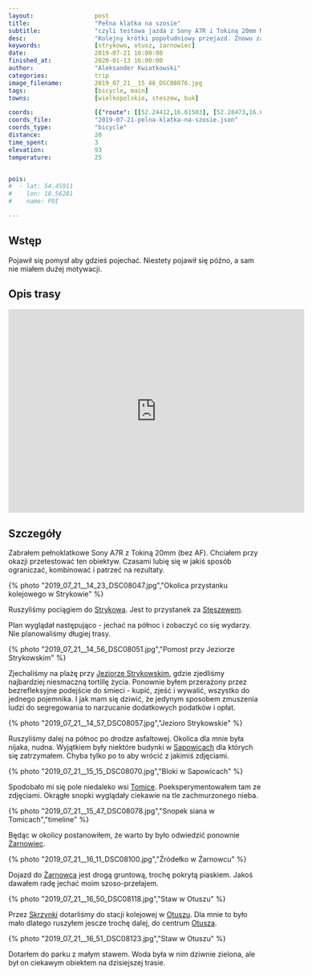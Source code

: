 ```yaml
---
layout:                 post
title:                  "Pełna klatka na szosie"
subtitle:               "czyli testowa jazda z Sony A7R i Tokiną 20mm MF"
desc:                   "Kolejny krótki popołudniowy przejazd. Znowu zachodnia część Poznania. Tym razem zabrałem tylko jeden aparat chcąc przetestować go na trasie."
keywords:               [strykowo, otusz, żarnowiec]
date:                   2019-07-21 16:00:00
finished_at:            2020-01-13 16:00:00
author:                 "Aleksander Kwiatkowski"
categories:             trip
image_filename:         2019_07_21__15_46_DSC08076.jpg
tags:                   [bicycle, main]
towns:                  [wielkopolskie, steszew, buk]

coords:                 [{"route": [[52.24412,16.61503], [52.28473,16.61777], [52.31181,16.62661], [52.32897,16.62249], [52.33988,16.61382], [52.35545,16.57795], [52.35534,16.57177]], "type": "bicycle"}]
coords_file:            "2019-07-21-pelna-klatka-na-szosie.json"
coords_type:            "bicycle"
distance:               20
time_spent:             3
elevation:              93
temperature:            25


pois:
#  - lat: 54.45911
#    lon: 18.56281
#    name: POI

---
```


[wiki-jezioro-strykowskie]: https://pl.wikipedia.org/wiki/Jezioro_Strykowskie
[wiki-strykowo]: https://pl.wikipedia.org/wiki/Strykowo
[wiki-steszew]: https://pl.wikipedia.org/wiki/St%C4%99szew
[wiki-sapowice]: https://pl.wikipedia.org/wiki/Sapowice
[wiki-tomice]: https://pl.wikipedia.org/wiki/Tomice_(powiat_pozna%C5%84ski)
[wiki-zarnowiec]: https://pl.wikipedia.org/wiki/%C5%BBarnowiec_(wojew%C3%B3dztwo_wielkopolskie)
[wiki-skrzynki]: https://pl.wikipedia.org/wiki/Skrzynki_(gmina_St%C4%99szew)
[wiki-otusz]: https://pl.wikipedia.org/wiki/Otusz

## Wstęp

Pojawił się pomysł aby gdzieś pojechać. Niestety pojawił się późno, a
sam nie miałem dużej motywacji.

## Opis trasy

<iframe height='405' width='590' frameborder='0' allowtransparency='true' scrolling='no' src='https://www.strava.com/activities/2551378807/embed/0fb0c67285898faac11dc622347062f206bdcfe8'></iframe>

## Szczegóły

Zabrałem pełnoklatkowe Sony A7R z Tokiną 20mm (bez AF). Chciałem przy
okazji przetestować ten obiektyw. Czasami lubię się w jakiś sposób ograniczać,
kombinować i patrzeć na rezultaty.

{% photo "2019_07_21__14_23_DSC08047.jpg","Okolica przystanku kolejowego w Strykowie" %}

Ruszyliśmy pociągiem do [Strykowa][wiki-strykowo].
Jest to przystanek za [Stęszewem][wiki-steszew].

Plan wyglądał następująco - jechać na północ i zobaczyć co się wydarzy. Nie
planowaliśmy długiej trasy.



{% photo "2019_07_21__14_56_DSC08051.jpg","Pomost przy Jeziorze Strykowskim" %}

Zjechaliśmy na plażę przy [Jeziorze Strykowskim][wiki-jezioro-strykowskie],
gdzie zjedliśmy najbardziej niesmaczną tortillę życia.
Ponownie byłem przerażony przez bezrefleksyjne podejście
do śmieci - kupić, zjeść i wywalić, wszystko do jednego pojemnika.
I jak mam się dziwić, że jedynym sposobem zmuszenia ludzi do segregowania to
narzucanie dodatkowych podatków i opłat.

{% photo "2019_07_21__14_57_DSC08057.jpg","Jezioro Strykowskie" %}

Ruszyliśmy dalej na północ po drodze asfaltowej. Okolica dla mnie
była nijaka, nudna. Wyjątkiem były niektóre budynki w
[Sapowicach][wiki-sapowice] dla których się zatrzymałem. Chyba tylko po to
aby wrócić z jakimiś zdjęciami.

{% photo "2019_07_21__15_15_DSC08070.jpg","Bloki w Sapowicach" %}

Spodobało mi się pole niedaleko wsi [Tomice][wiki-tomice].
Poeksperymentowałem tam ze zdjęciami. Okrągłe snopki wyglądały ciekawie
na tle zachmurzonego nieba.

{% photo "2019_07_21__15_47_DSC08078.jpg","Snopek siana w Tomicach","timeline" %}

Będąc w okolicy postanowiłem, że warto by było odwiedzić ponownie
[Żarnowiec][wiki-zarnowiec].

{% photo "2019_07_21__16_11_DSC08100.jpg","Źródełko w Żarnowcu" %}

Dojazd do [Żarnowca][wiki-zarnowiec] jest drogą gruntową, trochę
pokrytą piaskiem. Jakoś dawałem radę jechać moim szoso-przełajem.

{% photo "2019_07_21__16_50_DSC08118.jpg","Staw w Otuszu" %}

Przez [Skrzynki][wiki-skrzynki] dotarliśmy do stacji kolejowej w
[Otuszu][wiki-otusz]. Dla mnie to było mało dlatego ruszyłem jescze trochę
dalej, do centrum [Otusza][wiki-otusz].

{% photo "2019_07_21__16_51_DSC08123.jpg","Staw w Otuszu" %}

Dotarłem do parku z małym stawem. Woda była w nim dziwnie zielona, ale
był on ciekawym obiektem na dzisiejszej trasie.
